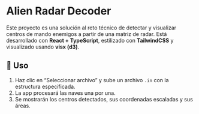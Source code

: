 #  Alien Radar Decoder

Este proyecto es una solución al reto técnico de detectar y visualizar centros de mando enemigos a partir de una matriz de radar. Está desarrollado con **React + TypeScript**, estilizado con **TailwindCSS** y visualizado usando **visx (d3)**.

## 🧠 Uso

1. Haz clic en “Seleccionar archivo” y sube un archivo `.in` con la estructura especificada.
2. La app procesará las naves una por una.
3. Se mostrarán los centros detectados, sus coordenadas escaladas y sus áreas.

